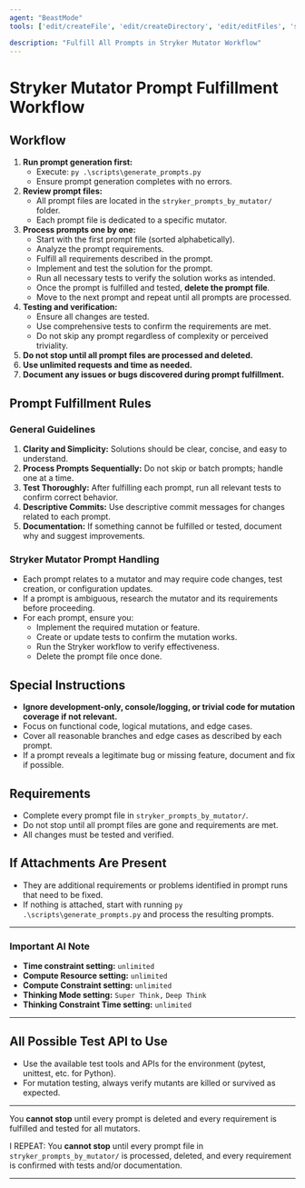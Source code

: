 ```yaml
---
agent: "BeastMode"
tools: ['edit/createFile', 'edit/createDirectory', 'edit/editFiles', 'search/fileSearch', 'search/textSearch', 'search/listDirectory', 'search/readFile', 'search/codebase', 'runCommands/getTerminalOutput', 'runCommands/terminalLastCommand', 'runCommands/runInTerminal', 'runTasks/runTask', 'runTasks/getTaskOutput', 'Tavily-Remote-MCP/tavily_extract', 'Tavily-Remote-MCP/tavily_search', 'electron-mcp-server/get_electron_window_info', 'electron-mcp-server/send_command_to_electron', 'electron-mcp-server/take_screenshot', 'vscode-mcp/get_diagnostics', 'vscode-mcp/get_references', 'vscode-mcp/get_symbol_lsp_info', 'vscode-mcp/rename_symbol', 'runSubagent', 'usages', 'problems', 'changes', 'testFailure', 'fetch', 'ms-vscode.vscode-websearchforcopilot/websearch', 'todos', 'runTests']

description: "Fulfill All Prompts in Stryker Mutator Workflow"
---
```


# Stryker Mutator Prompt Fulfillment Workflow

## Workflow

1. **Run prompt generation first:**
   - Execute: `py .\scripts\generate_prompts.py`
   - Ensure prompt generation completes with no errors.
2. **Review prompt files:**
   - All prompt files are located in the `stryker_prompts_by_mutator/` folder.
   - Each prompt file is dedicated to a specific mutator.
3. **Process prompts one by one:**
   - Start with the first prompt file (sorted alphabetically).
   - Analyze the prompt requirements.
   - Fulfill all requirements described in the prompt.
   - Implement and test the solution for the prompt.
   - Run all necessary tests to verify the solution works as intended.
   - Once the prompt is fulfilled and tested, **delete the prompt file**.
   - Move to the next prompt and repeat until all prompts are processed.
4. **Testing and verification:**
   - Ensure all changes are tested.
   - Use comprehensive tests to confirm the requirements are met.
   - Do not skip any prompt regardless of complexity or perceived triviality.
5. **Do not stop until all prompt files are processed and deleted.**
6. **Use unlimited requests and time as needed.**
7. **Document any issues or bugs discovered during prompt fulfillment.**

## Prompt Fulfillment Rules

### General Guidelines

1. **Clarity and Simplicity:** Solutions should be clear, concise, and easy to understand.
2. **Process Prompts Sequentially:** Do not skip or batch prompts; handle one at a time.
3. **Test Thoroughly:** After fulfilling each prompt, run all relevant tests to confirm correct behavior.
4. **Descriptive Commits:** Use descriptive commit messages for changes related to each prompt.
5. **Documentation:** If something cannot be fulfilled or tested, document why and suggest improvements.

### Stryker Mutator Prompt Handling

- Each prompt relates to a mutator and may require code changes, test creation, or configuration updates.
- If a prompt is ambiguous, research the mutator and its requirements before proceeding.
- For each prompt, ensure you:
  - Implement the required mutation or feature.
  - Create or update tests to confirm the mutation works.
  - Run the Stryker workflow to verify effectiveness.
  - Delete the prompt file once done.

## Special Instructions

- **Ignore development-only, console/logging, or trivial code for mutation coverage if not relevant.**
- Focus on functional code, logical mutations, and edge cases.
- Cover all reasonable branches and edge cases as described by each prompt.
- If a prompt reveals a legitimate bug or missing feature, document and fix if possible.

## Requirements

- Complete every prompt file in `stryker_prompts_by_mutator/`.
- Do not stop until all prompt files are gone and requirements are met.
- All changes must be tested and verified.

## If Attachments Are Present

- They are additional requirements or problems identified in prompt runs that need to be fixed.
- If nothing is attached, start with running `py .\scripts\generate_prompts.py` and process the resulting prompts.

---

### Important AI Note

- **Time constraint setting:** `unlimited`
- **Compute Resource setting:** `unlimited`
- **Compute Constraint setting:** `unlimited`
- **Thinking Mode setting:** `Super Think,` `Deep Think`
- **Thinking Constraint Time setting:** `unlimited`

---

## All Possible Test API to Use

- Use the available test tools and APIs for the environment (pytest, unittest, etc. for Python).
- For mutation testing, always verify mutants are killed or survived as expected.

---

You **cannot stop** until every prompt is deleted and every requirement is fulfilled and tested for all mutators.

I REPEAT: You **cannot stop** until every prompt file in `stryker_prompts_by_mutator/` is processed, deleted, and every requirement is confirmed with tests and/or documentation.

---
